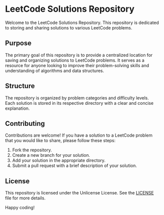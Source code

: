 # LeetCode Solutions Repository

Welcome to the LeetCode Solutions Repository. This repository is dedicated to storing and sharing solutions to various LeetCode problems.

## Purpose

The primary goal of this repository is to provide a centralized location for saving and organizing solutions to LeetCode problems. It serves as a resource for anyone looking to improve their problem-solving skills and understanding of algorithms and data structures.

## Structure

The repository is organized by problem categories and difficulty levels. Each solution is stored in its respective directory with a clear and concise explanation.

## Contributing

Contributions are welcome! If you have a solution to a LeetCode problem that you would like to share, please follow these steps:

1. Fork the repository.
2. Create a new branch for your solution.
3. Add your solution in the appropriate directory.
4. Submit a pull request with a brief description of your solution.

## License

This repository is licensed under the Unlicense License. See the [LICENSE](LICENSE) file for more details.

Happy coding!
